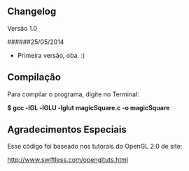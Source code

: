 Changelog
---------

Versão 1.0

######25/05/2014
- Primeira versão, oba. :)

Compilação
----------
Para compilar o programa, digite no Terminal:

**$ gcc -lGL -lGLU -lglut magicSquare.c -o magicSquare**


Agradecimentos Especiais
------------------------
Esse código foi baseado nos tutorais do OpenGL 2.0 de site:

http://www.swiftless.com/opengltuts.html
